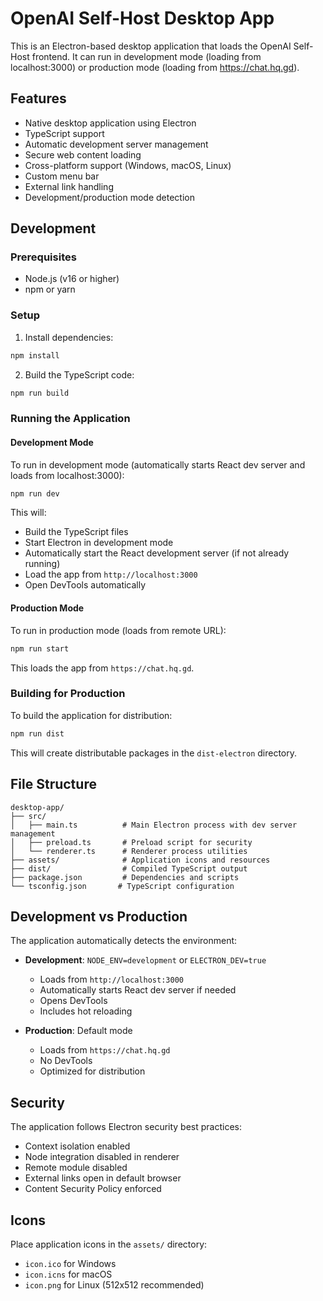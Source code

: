 # OpenAI Self-Host Desktop App

This is an Electron-based desktop application that loads the OpenAI Self-Host frontend. It can run in development mode (loading from localhost:3000) or production mode (loading from https://chat.hq.gd).

## Features

- Native desktop application using Electron
- TypeScript support
- Automatic development server management
- Secure web content loading
- Cross-platform support (Windows, macOS, Linux)
- Custom menu bar
- External link handling
- Development/production mode detection

## Development

### Prerequisites

- Node.js (v16 or higher)
- npm or yarn

### Setup

1. Install dependencies:

```bash
npm install
```

2. Build the TypeScript code:

```bash
npm run build
```

### Running the Application

#### Development Mode

To run in development mode (automatically starts React dev server and loads from localhost:3000):

```bash
npm run dev
```

This will:

- Build the TypeScript files
- Start Electron in development mode
- Automatically start the React development server (if not already running)
- Load the app from `http://localhost:3000`
- Open DevTools automatically

#### Production Mode

To run in production mode (loads from remote URL):

```bash
npm run start
```

This loads the app from `https://chat.hq.gd`.

### Building for Production

To build the application for distribution:

```bash
npm run dist
```

This will create distributable packages in the `dist-electron` directory.

## File Structure

```
desktop-app/
├── src/
│   ├── main.ts          # Main Electron process with dev server management
│   ├── preload.ts       # Preload script for security
│   └── renderer.ts      # Renderer process utilities
├── assets/              # Application icons and resources
├── dist/                # Compiled TypeScript output
├── package.json         # Dependencies and scripts
└── tsconfig.json       # TypeScript configuration
```

## Development vs Production

The application automatically detects the environment:

- **Development**: `NODE_ENV=development` or `ELECTRON_DEV=true`
    - Loads from `http://localhost:3000`
    - Automatically starts React dev server if needed
    - Opens DevTools
    - Includes hot reloading

- **Production**: Default mode
    - Loads from `https://chat.hq.gd`
    - No DevTools
    - Optimized for distribution

## Security

The application follows Electron security best practices:

- Context isolation enabled
- Node integration disabled in renderer
- Remote module disabled
- External links open in default browser
- Content Security Policy enforced

## Icons

Place application icons in the `assets/` directory:

- `icon.ico` for Windows
- `icon.icns` for macOS
- `icon.png` for Linux (512x512 recommended)
